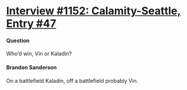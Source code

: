 # [Interview #1152: Calamity-Seattle, Entry #47](https://www.theoryland.com/intvmain.php?i=1152#47)

#### Question

Who’d win, Vin or Kaladin?

#### Brandon Sanderson

On a battlefield Kaladin, off a battlefield probably Vin.

